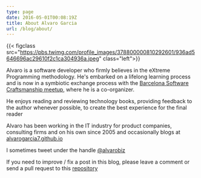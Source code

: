 ```yaml
---
type: page
date: 2016-05-01T00:08:19Z
title: About Alvaro Garcia 
url: /blog/about/
---
```


{{< figclass src="https://pbs.twimg.com/profile_images/378800000810292601/936ad5646696ac29610f2c1ca304936a.jpeg" class="left">}}

Alvaro is a software developer who firmly believes in the eXtreme Programming methodology. He's embarked on a lifelong learning process and is now in a symbiotic exchange process with the [Barcelona Software Craftsmanship meetup](http://www.meetup.com/Barcelona-Software-Craftsmanship/), where he is a co-organizer.

He enjoys reading and reviewing technology books, providing feedback to the author whenever possible, to create the best experience for the final reader

Alvaro has been working in the IT industry for product companies, consulting firms and on his own since 2005 and occasionally blogs at [alvarogarcia7.github.io](https://alvarogarcia7.github.io)

I sometimes tweet under the handle [@alvarobiz](http://twitter.com/@alvarobiz)

If you need to improve / fix a post in this blog, please leave a comment or send a pull request to this [repository](https://github.com/alvarogarcia7/blog_source/tree/source/source/_posts)
